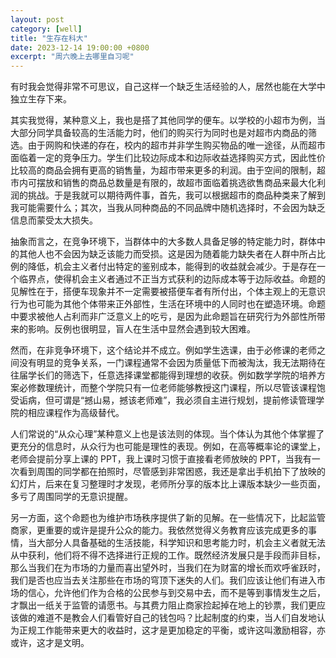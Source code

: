 ```yaml
---
layout: post
category: [well]
title: "生存在科大"
date: 2023-12-14 19:00:00 +0800
excerpt: "周六晚上去哪里自习呢"
---
```


有时我会觉得非常不可思议，自己这样一个缺乏生活经验的人，居然也能在大学中独立生存下来。

其实我觉得，某种意义上，我也是搭了其他同学的便车。以学校的小超市为例，当大部分同学具备较高的生活能力时，他们的购买行为同时也是对超市内商品的筛选。由于网购和快递的存在，校内的超市并非学生购买物品的唯一途径，从而超市面临着一定的竞争压力。学生们比较边际成本和边际收益选择购买方式，因此性价比较高的商品会拥有更高的销售量，为超市带来更多的利润。由于空间的限制，超市内可摆放和销售的商品总数量是有限的，故超市面临着挑选欲售商品来最大化利润的挑战。于是我就可以期待两件事，首先，我可以根据超市的商品种类来了解到我可能需要什么；其次，当我从同种商品的不同品牌中随机选择时，不会因为缺乏信息而蒙受太大损失。

抽象而言之，在竞争环境下，当群体中的大多数人具备足够的特定能力时，群体中的其他人也不会因为缺乏该能力而受损。这是因为随着能力缺失者在人群中所占比例的降低，机会主义者付出特定的鉴别成本，能得到的收益就会减少。于是存在一个临界点，使得机会主义者通过不正当方式获利的边际成本等于边际收益。命题的见解性在于，搭便车现象并不一定需要被搭便车者有所付出，个体主观上的无意识行为也可能为其他个体带来正外部性，生活在环境中的人同时也在塑造环境。命题中要求被他人占利而非广泛意义上的吃亏，是因为此命题旨在研究行为外部性所带来的影响。反例也很明显，盲人在生活中显然会遇到较大困难。

然而，在非竞争环境下，这个结论并不成立。例如学生选课，由于必修课的老师之间没有明显的竞争关系，一门课程通常不会因为质量低下而被淘汰，我无法期待在往届学长们的筛选下，任意选择课堂都能得到理想的收获。例如数学学院的培养方案必修数理统计，而整个学院只有一位老师能够教授这门课程，所以尽管该课程饱受诟病，但可谓是“撼山易，撼该老师难”，我必须自主进行规划，提前修读管理学院的相应课程作为高级替代。

人们常说的“从众心理”某种意义上也是该法则的体现。当个体认为其他个体掌握了更充分的信息时，从众行为也可能是理性的表现。例如，在高等概率论的课堂上，老师会提前分享上课的 PPT，我上课时习惯于直接看老师放映的 PPT，当我有一次看到周围的同学都在拍照时，尽管感到非常困惑，我还是拿出手机拍下了放映的幻灯片，后来在复习整理时才发现，老师所分享的版本比上课版本缺少一些页面，多亏了周围同学的无意识提醒。

另一方面，这个命题也为维护市场秩序提供了新的见解。在一些情况下，比起监管商家，更重要的或许是提升公众的能力。我依然觉得义务教育应该完成更多的事情，当大部分人具备基础的生活技能，科学知识和思考能力时，机会主义者就无法从中获利，他们将不得不选择进行正规的工作。既然经济发展只是手段而非目标，那么当我们在为市场的力量而喜出望外时，当我们在为财富的增长而欢呼雀跃时，我们是否也应当去关注那些在市场的穹顶下迷失的人们。我们应该让他们有进入市场的信心，允许他们作为合格的公民参与到交易中去，而不是等到事情发生之后，才飘出一纸关于监管的请愿书。与其费力阻止商家捡起掉在地上的钞票，我们更应该做的难道不是教会人们看管好自己的钱包吗？比起制度的约束，当人们自发地认为正规工作能带来更大的收益时，这才是更加稳定的平衡，或许这叫激励相容，亦或许，这才是文明。